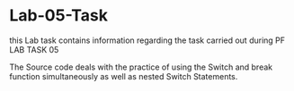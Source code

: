 # Lab-05-Task
this Lab task contains information regarding the task carried out during PF LAB TASK 05

The Source code deals with the practice of using the Switch and break function simultaneously as well as nested Switch Statements.
